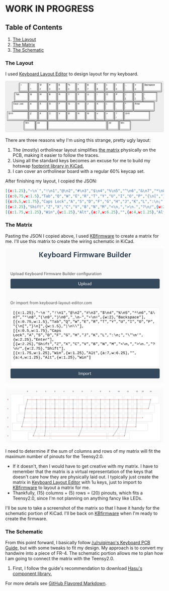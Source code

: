 # WORK IN PROGRESS

## Table of Contents
1. [The Layout](#the_layout)
2. [The Matrix](#the_matrix)
3. [The Schematic](#the_schematic)

### The Layout <a name="the_layout"></a>
I used [Keyboard Layout Editor](http://www.keyboard-layout-editor.com/) to design layout for my keyboard.

![keyboard_layout](/images/keyboard_layout_example.png)

There are three reasons why I'm using this strange, pretty ugly layout:
1. The (mostly) ortholinear layout simplifies [the matrix](https://docs.qmk.fm/#/hand_wire) physically on the PCB, making it easier to follow the traces.
2. Using all the standard keys becomes an excuse for me to build my hotswap [footprint library in KiCad.](https://learn.sparkfun.com/tutorials/beginners-guide-to-kicad/creating-a-custom-kicad-footprint-library)
3. I can cover an ortholinear board with a regular 60% keycap set.

After finishing my layout, I copied the JSON:
```json
[{x:1.25},"~\n`","!\n1","@\n2","#\n3","$\n4","%\n5","^\n6","&\n7","*\n8","(\n9",")\n0","_\n-","+\n=",{w:2},"Backspace"],
[{x:0.75,w:1.5},"Tab","Q","W","E","R","T","Y","U","I","O","P","{\n[","}\n]",{w:1.5},"|\n\\"],
[{x:0.5,w:1.75},"Caps Lock","A","S","D","F","G","H","J","K","L",":\n;","\"\n'",{w:2.25},"Enter"],
[{w:2.25},"Shift","Z","X","C","V","B","N","M","<\n,",">\n.","?\n/",{w:2.75},"Shift"],
[{x:1.75,w:1.25},"Win",{w:1.25},"Alt",{a:7,w:6.25},"",{a:4,w:1.25},"Alt",{w:1.25},"Win"]
```
### The Matrix <a name="the_matrix"></a>
Pasting the JSON I copied above, I used [KBfirmware](https://kbfirmware.com/) to create a matrix for me. I'll use this matrix to create the wiring schematic in KiCad.

![kbfirmware_JSON](/images/kbfirmware_paste_JSON.png)

![wiring_matrix](/images/matrix_wiring_example.png)

I need to determine if the sum of columns and rows of my matrix will fit the maximum number of pinouts for the Teensy2.0.
- If it doesn't, then I would have to get creative with my matrix. I have to remember that the matrix is a virtual representation of the keys that doesn't care how they are physically laid out. I typically just create the matrix in [Keyboard Layout Editor](http://www.keyboard-layout-editor.com/) with 1u keys, just to import to [KBfirmware](https://kbfirmware.com/) to layout a matrix for me.
- Thankfully, (15) columns + (5) rows = (20) pinouts, which fits a Teensy2.0, since I'm not planning on anything fancy like LEDs.

I'll be sure to take a screenshot of the matrix so that I have it handy for the schematic portion of KiCad. I'll be back on [KBfirmware](https://kbfirmware.com/) when I'm ready to create the firmware.

### The Schematic <a name="the_schematic"></a>
From this point forward, I basically follow [/u/ruiqimao's Keyboard PCB Guide,](https://github.com/ruiqimao/keyboard-pcb-guide) but with some tweaks to fit my design. My approach is to convert my handwire into a piece of FR-4. The schematic portion allows me to plan how I am going to connect the matrix with the Teensy2.0.

1. First, I follow the guide's recommendation to download [Hasu's component library.](https://github.com/tmk/kicad_lib_tmk)


For more details see [GitHub Flavored Markdown](https://guides.github.com/features/mastering-markdown/).
